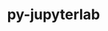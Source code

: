 ---
title: "py-jupyterlab"
layout: cache
categories: [package, develop-2024-05-12]
meta: {"versions": ["3.4.8", "4.0.1"], "compilers": ["gcc@=11.1.0", "gcc@=11.4.0", "gcc@=9.4.0", "oneapi@=2024.0.0"], "oss": ["ubuntu20.04", "ubuntu22.04"], "platforms": ["linux"], "targets": ["neoverse_v1", "neoverse_v2", "ppc64le", "x86_64_v3"], "stacks": ["data-vis-sdk", "e4s", "e4s-neoverse-v2", "e4s-neoverse_v1", "e4s-oneapi", "e4s-power", "root"], "num_specs": 23, "num_specs_by_stack": {"e4s-power": 4, "root": 23, "data-vis-sdk": 2, "e4s-neoverse_v1": 4, "e4s-neoverse-v2": 4, "e4s": 5, "e4s-oneapi": 4}}
spec_details: [{"hash": "hbdmujpunetgj2d33zf2inxy256dmbi6", "compiler": "gcc@=9.4.0", "versions": ["3.4.8"], "os": "ubuntu20.04", "platform": "linux", "target": "ppc64le", "variants": ["build_system=python_pip"], "stacks": ["e4s-power", "root"], "size": "-", "tarball": "https://binaries.spack.io/releases/develop-2024-05-12/build_cache/linux-ubuntu20.04-ppc64le/gcc-9.4.0/py-jupyterlab-3.4.8/linux-ubuntu20.04-ppc64le-gcc-9.4.0-py-jupyterlab-3.4.8-hbdmujpunetgj2d33zf2inxy256dmbi6.spack"}, {"hash": "y33pql6gmchqniecg2zkbsms4hunlvz3", "compiler": "gcc@=9.4.0", "versions": ["4.0.1"], "os": "ubuntu20.04", "platform": "linux", "target": "ppc64le", "variants": ["build_system=python_pip"], "stacks": ["e4s-power", "root"], "size": "-", "tarball": "https://binaries.spack.io/releases/develop-2024-05-12/build_cache/linux-ubuntu20.04-ppc64le/gcc-9.4.0/py-jupyterlab-4.0.1/linux-ubuntu20.04-ppc64le-gcc-9.4.0-py-jupyterlab-4.0.1-y33pql6gmchqniecg2zkbsms4hunlvz3.spack"}, {"hash": "oj22ycmrqunoz4zerthqxzigj6entftf", "compiler": "gcc@=9.4.0", "versions": ["4.0.1"], "os": "ubuntu20.04", "platform": "linux", "target": "ppc64le", "variants": ["build_system=python_pip"], "stacks": ["e4s-power", "root"], "size": "-", "tarball": "https://binaries.spack.io/releases/develop-2024-05-12/build_cache/linux-ubuntu20.04-ppc64le/gcc-9.4.0/py-jupyterlab-4.0.1/linux-ubuntu20.04-ppc64le-gcc-9.4.0-py-jupyterlab-4.0.1-oj22ycmrqunoz4zerthqxzigj6entftf.spack"}, {"hash": "s2vtdx3ikd3r6lm475i376m3dbwujlfr", "compiler": "gcc@=9.4.0", "versions": ["3.4.8"], "os": "ubuntu20.04", "platform": "linux", "target": "ppc64le", "variants": ["build_system=python_pip"], "stacks": ["e4s-power", "root"], "size": "-", "tarball": "https://binaries.spack.io/releases/develop-2024-05-12/build_cache/linux-ubuntu20.04-ppc64le/gcc-9.4.0/py-jupyterlab-3.4.8/linux-ubuntu20.04-ppc64le-gcc-9.4.0-py-jupyterlab-3.4.8-s2vtdx3ikd3r6lm475i376m3dbwujlfr.spack"}, {"hash": "ie246t4aa3viqj5lpb6u2urraaikio3u", "compiler": "gcc@=11.1.0", "versions": ["3.4.8"], "os": "ubuntu20.04", "platform": "linux", "target": "x86_64_v3", "variants": ["build_system=python_pip"], "stacks": ["root", "data-vis-sdk"], "size": "-", "tarball": "https://binaries.spack.io/releases/develop-2024-05-12/build_cache/linux-ubuntu20.04-x86_64_v3/gcc-11.1.0/py-jupyterlab-3.4.8/linux-ubuntu20.04-x86_64_v3-gcc-11.1.0-py-jupyterlab-3.4.8-ie246t4aa3viqj5lpb6u2urraaikio3u.spack"}, {"hash": "m4nnzltentsjb77htpmtqoyhjxlm3b7v", "compiler": "gcc@=11.1.0", "versions": ["4.0.1"], "os": "ubuntu20.04", "platform": "linux", "target": "x86_64_v3", "variants": ["build_system=python_pip"], "stacks": ["root", "data-vis-sdk"], "size": "-", "tarball": "https://binaries.spack.io/releases/develop-2024-05-12/build_cache/linux-ubuntu20.04-x86_64_v3/gcc-11.1.0/py-jupyterlab-4.0.1/linux-ubuntu20.04-x86_64_v3-gcc-11.1.0-py-jupyterlab-4.0.1-m4nnzltentsjb77htpmtqoyhjxlm3b7v.spack"}, {"hash": "w56rd2i5lkenmz32agrv4yza2fb3h4n6", "compiler": "gcc@=11.4.0", "versions": ["4.0.1"], "os": "ubuntu22.04", "platform": "linux", "target": "neoverse_v1", "variants": ["build_system=python_pip"], "stacks": ["root", "e4s-neoverse_v1"], "size": "-", "tarball": "https://binaries.spack.io/releases/develop-2024-05-12/build_cache/linux-ubuntu22.04-neoverse_v1/gcc-11.4.0/py-jupyterlab-4.0.1/linux-ubuntu22.04-neoverse_v1-gcc-11.4.0-py-jupyterlab-4.0.1-w56rd2i5lkenmz32agrv4yza2fb3h4n6.spack"}, {"hash": "5cfbjf4vjw2mvnjiqbysrpqeh2rj33ut", "compiler": "gcc@=11.4.0", "versions": ["3.4.8"], "os": "ubuntu22.04", "platform": "linux", "target": "neoverse_v1", "variants": ["build_system=python_pip"], "stacks": ["root", "e4s-neoverse_v1"], "size": "-", "tarball": "https://binaries.spack.io/releases/develop-2024-05-12/build_cache/linux-ubuntu22.04-neoverse_v1/gcc-11.4.0/py-jupyterlab-3.4.8/linux-ubuntu22.04-neoverse_v1-gcc-11.4.0-py-jupyterlab-3.4.8-5cfbjf4vjw2mvnjiqbysrpqeh2rj33ut.spack"}, {"hash": "r7gzgcchnxutn74b4c2engu7m2eqsys7", "compiler": "gcc@=11.4.0", "versions": ["3.4.8"], "os": "ubuntu22.04", "platform": "linux", "target": "neoverse_v1", "variants": ["build_system=python_pip"], "stacks": ["root", "e4s-neoverse_v1"], "size": "-", "tarball": "https://binaries.spack.io/releases/develop-2024-05-12/build_cache/linux-ubuntu22.04-neoverse_v1/gcc-11.4.0/py-jupyterlab-3.4.8/linux-ubuntu22.04-neoverse_v1-gcc-11.4.0-py-jupyterlab-3.4.8-r7gzgcchnxutn74b4c2engu7m2eqsys7.spack"}, {"hash": "yqdxezkkrsxdeynvgxpm6fn36gdb7e24", "compiler": "gcc@=11.4.0", "versions": ["4.0.1"], "os": "ubuntu22.04", "platform": "linux", "target": "neoverse_v1", "variants": ["build_system=python_pip"], "stacks": ["root", "e4s-neoverse_v1"], "size": "-", "tarball": "https://binaries.spack.io/releases/develop-2024-05-12/build_cache/linux-ubuntu22.04-neoverse_v1/gcc-11.4.0/py-jupyterlab-4.0.1/linux-ubuntu22.04-neoverse_v1-gcc-11.4.0-py-jupyterlab-4.0.1-yqdxezkkrsxdeynvgxpm6fn36gdb7e24.spack"}, {"hash": "a433hkfdu2gobufddtww5hek3vlnvcc4", "compiler": "gcc@=11.4.0", "versions": ["4.0.1"], "os": "ubuntu22.04", "platform": "linux", "target": "neoverse_v2", "variants": ["build_system=python_pip"], "stacks": ["e4s-neoverse-v2", "root"], "size": "-", "tarball": "https://binaries.spack.io/releases/develop-2024-05-12/build_cache/linux-ubuntu22.04-neoverse_v2/gcc-11.4.0/py-jupyterlab-4.0.1/linux-ubuntu22.04-neoverse_v2-gcc-11.4.0-py-jupyterlab-4.0.1-a433hkfdu2gobufddtww5hek3vlnvcc4.spack"}, {"hash": "77dupkcypy3euqckafdeuclv2n6ta6wu", "compiler": "gcc@=11.4.0", "versions": ["3.4.8"], "os": "ubuntu22.04", "platform": "linux", "target": "neoverse_v2", "variants": ["build_system=python_pip"], "stacks": ["e4s-neoverse-v2", "root"], "size": "-", "tarball": "https://binaries.spack.io/releases/develop-2024-05-12/build_cache/linux-ubuntu22.04-neoverse_v2/gcc-11.4.0/py-jupyterlab-3.4.8/linux-ubuntu22.04-neoverse_v2-gcc-11.4.0-py-jupyterlab-3.4.8-77dupkcypy3euqckafdeuclv2n6ta6wu.spack"}, {"hash": "nxut44x6ftc3v45tdm62vxbcxeiermmy", "compiler": "gcc@=11.4.0", "versions": ["4.0.1"], "os": "ubuntu22.04", "platform": "linux", "target": "neoverse_v2", "variants": ["build_system=python_pip"], "stacks": ["e4s-neoverse-v2", "root"], "size": "-", "tarball": "https://binaries.spack.io/releases/develop-2024-05-12/build_cache/linux-ubuntu22.04-neoverse_v2/gcc-11.4.0/py-jupyterlab-4.0.1/linux-ubuntu22.04-neoverse_v2-gcc-11.4.0-py-jupyterlab-4.0.1-nxut44x6ftc3v45tdm62vxbcxeiermmy.spack"}, {"hash": "3ft5jwycioacdgpjmtokdht63epuicnm", "compiler": "gcc@=11.4.0", "versions": ["3.4.8"], "os": "ubuntu22.04", "platform": "linux", "target": "neoverse_v2", "variants": ["build_system=python_pip"], "stacks": ["e4s-neoverse-v2", "root"], "size": "-", "tarball": "https://binaries.spack.io/releases/develop-2024-05-12/build_cache/linux-ubuntu22.04-neoverse_v2/gcc-11.4.0/py-jupyterlab-3.4.8/linux-ubuntu22.04-neoverse_v2-gcc-11.4.0-py-jupyterlab-3.4.8-3ft5jwycioacdgpjmtokdht63epuicnm.spack"}, {"hash": "vnb3auirni2f33ysgo4ffwetnpilxsbf", "compiler": "gcc@=11.4.0", "versions": ["3.4.8"], "os": "ubuntu22.04", "platform": "linux", "target": "x86_64_v3", "variants": ["build_system=python_pip"], "stacks": ["e4s", "root"], "size": "-", "tarball": "https://binaries.spack.io/releases/develop-2024-05-12/build_cache/linux-ubuntu22.04-x86_64_v3/gcc-11.4.0/py-jupyterlab-3.4.8/linux-ubuntu22.04-x86_64_v3-gcc-11.4.0-py-jupyterlab-3.4.8-vnb3auirni2f33ysgo4ffwetnpilxsbf.spack"}, {"hash": "sxfv27zrioqnfuygebfrawuwnffdyiwi", "compiler": "gcc@=11.4.0", "versions": ["3.4.8"], "os": "ubuntu22.04", "platform": "linux", "target": "x86_64_v3", "variants": ["build_system=python_pip"], "stacks": ["e4s", "root"], "size": "-", "tarball": "https://binaries.spack.io/releases/develop-2024-05-12/build_cache/linux-ubuntu22.04-x86_64_v3/gcc-11.4.0/py-jupyterlab-3.4.8/linux-ubuntu22.04-x86_64_v3-gcc-11.4.0-py-jupyterlab-3.4.8-sxfv27zrioqnfuygebfrawuwnffdyiwi.spack"}, {"hash": "mcykmkk5oe2ecehfa3ijgypirczgkcnh", "compiler": "gcc@=11.4.0", "versions": ["4.0.1"], "os": "ubuntu22.04", "platform": "linux", "target": "x86_64_v3", "variants": ["build_system=python_pip"], "stacks": ["e4s", "root"], "size": "-", "tarball": "https://binaries.spack.io/releases/develop-2024-05-12/build_cache/linux-ubuntu22.04-x86_64_v3/gcc-11.4.0/py-jupyterlab-4.0.1/linux-ubuntu22.04-x86_64_v3-gcc-11.4.0-py-jupyterlab-4.0.1-mcykmkk5oe2ecehfa3ijgypirczgkcnh.spack"}, {"hash": "4zbf47kf6qb6uytoh3aa4qir6tfbcchy", "compiler": "gcc@=11.4.0", "versions": ["3.4.8"], "os": "ubuntu22.04", "platform": "linux", "target": "x86_64_v3", "variants": ["build_system=python_pip"], "stacks": ["e4s", "root"], "size": "-", "tarball": "https://binaries.spack.io/releases/develop-2024-05-12/build_cache/linux-ubuntu22.04-x86_64_v3/gcc-11.4.0/py-jupyterlab-3.4.8/linux-ubuntu22.04-x86_64_v3-gcc-11.4.0-py-jupyterlab-3.4.8-4zbf47kf6qb6uytoh3aa4qir6tfbcchy.spack"}, {"hash": "v5vpg43asegh2wsp6vrvizvom4nru6nf", "compiler": "gcc@=11.4.0", "versions": ["4.0.1"], "os": "ubuntu22.04", "platform": "linux", "target": "x86_64_v3", "variants": ["build_system=python_pip"], "stacks": ["e4s", "root"], "size": "-", "tarball": "https://binaries.spack.io/releases/develop-2024-05-12/build_cache/linux-ubuntu22.04-x86_64_v3/gcc-11.4.0/py-jupyterlab-4.0.1/linux-ubuntu22.04-x86_64_v3-gcc-11.4.0-py-jupyterlab-4.0.1-v5vpg43asegh2wsp6vrvizvom4nru6nf.spack"}, {"hash": "ih3tn24aupra3kibd62vv6yzcnjl75es", "compiler": "oneapi@=2024.0.0", "versions": ["3.4.8"], "os": "ubuntu22.04", "platform": "linux", "target": "x86_64_v3", "variants": ["build_system=python_pip"], "stacks": ["root", "e4s-oneapi"], "size": "-", "tarball": "https://binaries.spack.io/releases/develop-2024-05-12/build_cache/linux-ubuntu22.04-x86_64_v3/oneapi-2024.0.0/py-jupyterlab-3.4.8/linux-ubuntu22.04-x86_64_v3-oneapi-2024.0.0-py-jupyterlab-3.4.8-ih3tn24aupra3kibd62vv6yzcnjl75es.spack"}, {"hash": "cdo37zh6zuaj3l2utpgv5i4553rxeral", "compiler": "oneapi@=2024.0.0", "versions": ["4.0.1"], "os": "ubuntu22.04", "platform": "linux", "target": "x86_64_v3", "variants": ["build_system=python_pip"], "stacks": ["root", "e4s-oneapi"], "size": "-", "tarball": "https://binaries.spack.io/releases/develop-2024-05-12/build_cache/linux-ubuntu22.04-x86_64_v3/oneapi-2024.0.0/py-jupyterlab-4.0.1/linux-ubuntu22.04-x86_64_v3-oneapi-2024.0.0-py-jupyterlab-4.0.1-cdo37zh6zuaj3l2utpgv5i4553rxeral.spack"}, {"hash": "olgdq3drsfpzuy3ev6ir2u65ifqrs2oe", "compiler": "oneapi@=2024.0.0", "versions": ["3.4.8"], "os": "ubuntu22.04", "platform": "linux", "target": "x86_64_v3", "variants": ["build_system=python_pip"], "stacks": ["root", "e4s-oneapi"], "size": "-", "tarball": "https://binaries.spack.io/releases/develop-2024-05-12/build_cache/linux-ubuntu22.04-x86_64_v3/oneapi-2024.0.0/py-jupyterlab-3.4.8/linux-ubuntu22.04-x86_64_v3-oneapi-2024.0.0-py-jupyterlab-3.4.8-olgdq3drsfpzuy3ev6ir2u65ifqrs2oe.spack"}, {"hash": "q7kzgpq46ofcabayojntxbnflx25fqu7", "compiler": "oneapi@=2024.0.0", "versions": ["4.0.1"], "os": "ubuntu22.04", "platform": "linux", "target": "x86_64_v3", "variants": ["build_system=python_pip"], "stacks": ["root", "e4s-oneapi"], "size": "-", "tarball": "https://binaries.spack.io/releases/develop-2024-05-12/build_cache/linux-ubuntu22.04-x86_64_v3/oneapi-2024.0.0/py-jupyterlab-4.0.1/linux-ubuntu22.04-x86_64_v3-oneapi-2024.0.0-py-jupyterlab-4.0.1-q7kzgpq46ofcabayojntxbnflx25fqu7.spack"}]
---